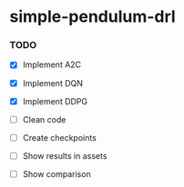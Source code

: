 # simple-pendulum-drl

### TODO

- [x] Implement A2C
- [x] Implement DQN
- [x] Implement DDPG
- [ ] Clean code
- [ ] Create checkpoints
- [ ] Show results in assets
- [ ] Show comparison

